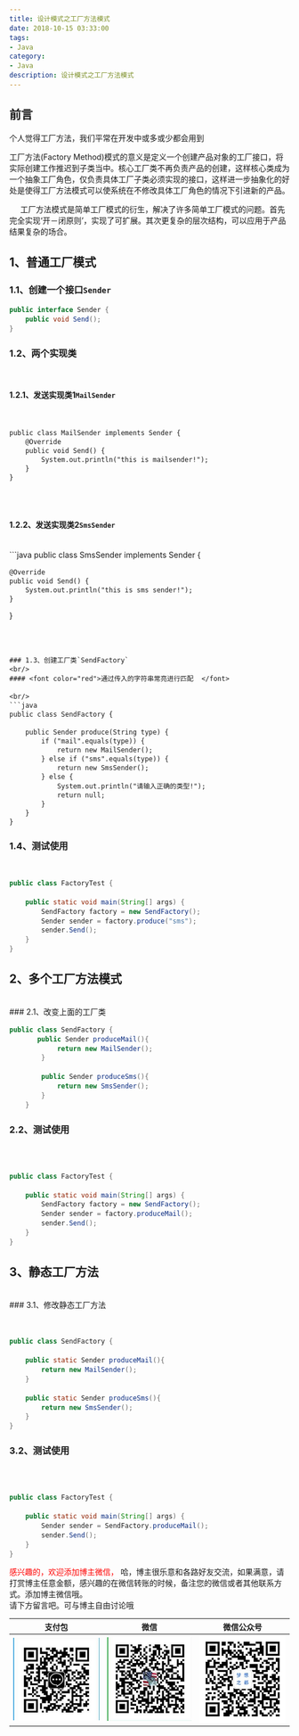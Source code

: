 ```yaml
---
title: 设计模式之工厂方法模式
date: 2018-10-15 03:33:00
tags: 
- Java
category: 
- Java
description: 设计模式之工厂方法模式
---
```

<!-- image url 
https://raw.githubusercontent.com/HealerJean123/HealerJean123.github.io/master/blogImages
　　首行缩进
<font color="red">  </font>

<font size="4">   </font>
-->

## 前言

个人觉得工厂方法，我们平常在开发中或多或少都会用到<br/>

工厂方法(Factory Method)模式的意义是定义一个创建产品对象的工厂接口，将实际创建工作推迟到子类当中。核心工厂类不再负责产品的创建，这样核心类成为一个抽象工厂角色，仅负责具体工厂子类必须实现的接口，这样进一步抽象化的好处是使得工厂方法模式可以使系统在不修改具体工厂角色的情况下引进新的产品。

     工厂方法模式是简单工厂模式的衍生，解决了许多简单工厂模式的问题。首先完全实现‘开－闭原则’，实现了可扩展。其次更复杂的层次结构，可以应用于产品结果复杂的场合。


## 1、普通工厂模式

### 1.1、创建一个接口`Sender`


```java
public interface Sender {  
    public void Send();  
}  

```

### 1.2、两个实现类
<br/>

#### 1.2.1、发送实现类1`MailSender`
<br/>

```
public class MailSender implements Sender {  
    @Override  
    public void Send() {  
        System.out.println("this is mailsender!");  
    }  
} 




```

#### 1.2.2、发送实现类2`SmsSender`
<br/>
```java
public class SmsSender implements Sender {  
	  
    @Override  
    public void Send() {  
        System.out.println("this is sms sender!");  
    }  
}

```



### 1.3、创建工厂类`SendFactory`
<br/>
#### <font color="red">通过传入的字符串常亮进行匹配  </font>

<br/>
```java
public class SendFactory {  
	  
    public Sender produce(String type) {  
        if ("mail".equals(type)) {  
            return new MailSender();  
        } else if ("sms".equals(type)) {  
            return new SmsSender();  
        } else {  
            System.out.println("请输入正确的类型!");  
            return null;  
        }  
    }  
}

```

### 1.4、测试使用
<br/>

```java
public class FactoryTest {  
	  
    public static void main(String[] args) {  
        SendFactory factory = new SendFactory();  
        Sender sender = factory.produce("sms");  
        sender.Send();  
    }  
}

```


## 2、多个工厂方法模式
<br/>
### 2.1、改变上面的工厂类
<br/>


```java
public class SendFactory {  
	   public Sender produceMail(){  
	        return new MailSender();  
	    }  
	      
	    public Sender produceSms(){  
	        return new SmsSender();  
	    }  
	} 

```

### 2.2、测试使用
<br/>

```java

public class FactoryTest {  
	  
    public static void main(String[] args) {  
        SendFactory factory = new SendFactory();  
        Sender sender = factory.produceMail();  
        sender.Send();  
    }  
}

```


## 3、静态工厂方法
<br/>
### 3.1、修改静态工厂方法
<br/>

```java


public class SendFactory {  
    
    public static Sender produceMail(){  
        return new MailSender();  
    }  
      
    public static Sender produceSms(){  
        return new SmsSender();  
    }  
}  

```

### 3.2、测试使用
<br/>

```java

public class FactoryTest {  
	  
    public static void main(String[] args) {      
        Sender sender = SendFactory.produceMail();  
        sender.Send();  
    }  
}  


```





<font color="red"> 感兴趣的，欢迎添加博主微信， </font>哈，博主很乐意和各路好友交流，如果满意，请打赏博主任意金额，感兴趣的在微信转账的时候，备注您的微信或者其他联系方式。添加博主微信哦。
<br/>
请下方留言吧。可与博主自由讨论哦

|支付包 | 微信|微信公众号|
|:-------:|:-------:|:------:|
|![支付宝](https://raw.githubusercontent.com/HealerJean/HealerJean.github.io/master/assets/img/tctip/alpay.jpg) | ![微信](https://raw.githubusercontent.com/HealerJean/HealerJean.github.io/master/assets/img/tctip/weixin.jpg)|![微信公众号](https://raw.githubusercontent.com/HealerJean/HealerJean.github.io/master/assets/img/my/qrcode_for_gh_a23c07a2da9e_258.jpg)|




<!-- Gitalk 评论 start  -->

<link rel="stylesheet" href="https://unpkg.com/gitalk/dist/gitalk.css">
<script src="https://unpkg.com/gitalk@latest/dist/gitalk.min.js"></script> 
<div id="gitalk-container"></div>    
 <script type="text/javascript">
    var gitalk = new Gitalk({
		clientID: `1d164cd85549874d0e3a`,
		clientSecret: `527c3d223d1e6608953e835b547061037d140355`,
		repo: `HealerJean.github.io`,
		owner: 'HealerJean',
		admin: ['HealerJean'],
		id: '1BqS6AMNpv2dUJuC',
    });
    gitalk.render('gitalk-container');
</script> 

<!-- Gitalk end -->

